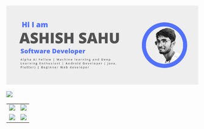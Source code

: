 
<p align="center">

![](img/head3.png)

![](https://github-profile-summary-cards.vercel.app/api/cards/profile-details?username=ashishsahu1&theme=github)





|   |   |
|:---:|:---:|
|![](https://github-profile-summary-cards.vercel.app/api/cards/repos-per-language?username=ashishsahu1&theme=github)|![](https://github-profile-summary-cards.vercel.app/api/cards/most-commit-language?username=ashishsahu1&theme=github)
|![](https://github-profile-summary-cards.vercel.app/api/cards/stats?username=ashishsahu1&theme=github)|![](https://github-profile-summary-cards.vercel.app/api/cards/productive-time?username=ashishsahu1&theme=github)|

</p>
